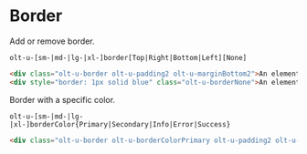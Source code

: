 # Border

Add or remove border.

`olt-u-[sm-|md-|lg-|xl-]border[Top|Right|Bottom|Left][None]`

```html
<div class="olt-u-border olt-u-padding2 olt-u-marginBottom2">An element with a border</div>
<div style="border: 1px solid blue" class="olt-u-borderNone">An element without border</div>
```

Border with a specific color.

`olt-u-[sm-|md-|lg-|xl-]borderColor{Primary|Secondary|Info|Error|Success}`

```html
<div class="olt-u-border olt-u-borderColorPrimary olt-u-padding2 olt-u-marginBottom2">An element with a border</div>
```
